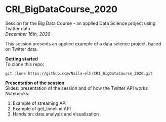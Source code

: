 # CRI_BigDataCourse_2020  
Session for the Big Data Course - an applied Data Science project using Twitter data  
*December 16th, 2020*

This session presents an applied example of a data science project, based on Twitter data.  

**Getting started**  
To clone this repo:  
```
git clone https://github.com/Naila-elh/CRI_BigDataCourse_2020.git
```

**Presentation of the session**  
Slides: presentation of the session and of how the Twitter API works  
Notebooks:  
1. Example of streaming API  
2. Example of get_timeline API  
3. Hands on: data analysis and visualization  
